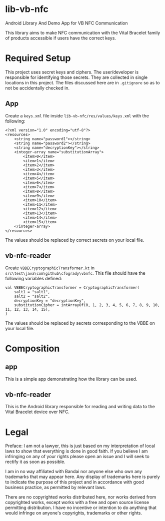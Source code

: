 # lib-vb-nfc
Android Library And Demo App for VB NFC Communication

This library aims to make NFC communication with the Vital Bracelet family of products accessible if users have the correct keys.

# Required Setup
This project uses secret keys and ciphers. The user/developer is responsible for identifying those
secrets. They are collected in single locations in this project. The files discussed here are in
`.gitignore` so as to not be accidentally checked in.

## App
Create a `keys.xml` file inside `lib-vb-nfc/res/values/keys.xml` with the following:
```
<?xml version="1.0" encoding="utf-8"?>
<resources>
    <string name="password1"></string>
    <string name="password2"></string>
    <string name="decryptionKey"></string>
    <integer-array name="substitutionArray">
        <item>0</item>
        <item>1</item>
        <item>2</item>
        <item>3</item>
        <item>4</item>
        <item>5</item>
        <item>6</item>
        <item>7</item>
        <item>8</item>
        <item>9</item>
        <item>10</item>
        <item>11</item>
        <item>12</item>
        <item>13</item>
        <item>14</item>
        <item>15</item>
    </integer-array>
</resources>
```
The values should be replaced by correct secrets on your local file.

## vb-nfc-reader
Create `VBBECryptographicTransformer.kt` in `src\test\java\com\github\cfogrady\vbnfc`. This file should have the following variables defined:
```
val VBBECryptographicTransformer = CryptographicTransformer(
    salt1 = "salt1",
    salt2 = "salt2",
    decryptionKey = "decryptionKey",
    substitutionCipher = intArrayOf(0, 1, 2, 3, 4, 5, 6, 7, 8, 9, 10, 11, 12, 13, 14, 15),
)
```
The values should be replaced by secrets corresponding to the VBBE on your local file.

# Composition
## app
This is a simple app demonstrating how the library can be used.

## vb-nfc-reader
This is the Android library responsible for reading and writing data to the Vital Bracelet device over NFC.

# Legal
Preface: I am not a lawyer, this is just based on my interpretation of local laws to show that everything is done in good faith. If you believe I am infringing on any of your rights please open an issue and I will seek to rectify it as soon as possible.

I am in no way affiliated with Bandai nor anyone else who own any trademarks that may appear here. Any display of trademarks here is purely to indicate the purpose of this project and in accordance with good business practice, as permitted by relevant laws.

There are no copyrighted works distributed here, nor works derived from copyrighted works, except works with a free and open source license permitting distribution. I have no incentive or intention to do anything that would infringe on anyone's copyrights, trademarks or other rights.
